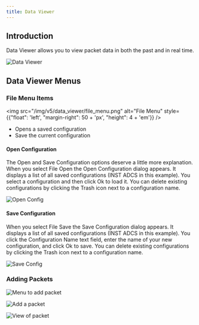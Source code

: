 ```yaml
---
title: Data Viewer
---
```


## Introduction

Data Viewer allows you to view packet data in both the past and in real time.

![Data Viewer](/img/v5/data_viewer/data_viewer.png)

## Data Viewer Menus

### File Menu Items

<!-- Image sized to match up with bullets -->

<img src="/img/v5/data_viewer/file_menu.png"
alt="File Menu"
style={{"float": 'left', "margin-right": 50 + 'px', "height": 4 + 'em'}} />

- Opens a saved configuration
- Save the current configuration

#### Open Configuration

The Open and Save Configuration options deserve a little more explanation. When you select File Open the Open Configuration dialog appears. It displays a list of all saved configurations (INST ADCS in this example). You select a configuration and then click Ok to load it. You can delete existing configurations by clicking the Trash icon next to a configuration name.

![Open Config](/img/v5/data_viewer/open_config.png)

#### Save Configuration

When you select File Save the Save Configuration dialog appears. It displays a list of all saved configurations (INST ADCS in this example). You click the Configuration Name text field, enter the name of your new configuration, and click Ok to save. You can delete existing configurations by clicking the Trash icon next to a configuration name.

![Save Config](/img/v5/data_viewer/save_config.png)

### Adding Packets

![Menu to add packet](/img/v5/data_viewer/view_portal_add.png)

![Add a packet](/img/v5/data_viewer/add_packet.png)

![View of packet](/img/v5/data_viewer/view_portal.png)
